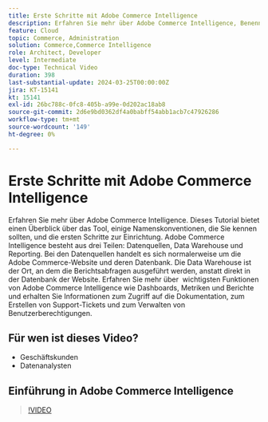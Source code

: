 ```yaml
---
title: Erste Schritte mit Adobe Commerce Intelligence
description: Erfahren Sie mehr über Adobe Commerce Intelligence, Benennungskonventionen, Datenintegration, anfängliche Dashboard-Einrichtung, Datenquellen, Data Warehouse, Reporting und Benutzerverwaltung.
feature: Cloud
topic: Commerce, Administration
solution: Commerce,Commerce Intelligence
role: Architect, Developer
level: Intermediate
doc-type: Technical Video
duration: 398
last-substantial-update: 2024-03-25T00:00:00Z
jira: KT-15141
kt: 15141
exl-id: 26bc788c-0fc8-405b-a99e-0d202ac18ab8
source-git-commit: 2d6e9bd0362df4a0babff54abb1acb7c47926286
workflow-type: tm+mt
source-wordcount: '149'
ht-degree: 0%

---
```


# Erste Schritte mit Adobe Commerce Intelligence

Erfahren Sie mehr über Adobe Commerce Intelligence. Dieses Tutorial bietet einen Überblick über das Tool, einige Namenskonventionen, die Sie kennen sollten, und die ersten Schritte zur Einrichtung. Adobe Commerce Intelligence besteht aus drei Teilen: Datenquellen, Data Warehouse und Reporting. &#x200B;Bei den Datenquellen handelt es sich normalerweise um die Adobe Commerce-Website und deren Datenbank. &#x200B;Die Data Warehouse ist der Ort, an dem die Berichtsabfragen ausgeführt werden, anstatt direkt in der Datenbank der Website. &#x200B;Erfahren Sie mehr über &#x200B; wichtigsten Funktionen von Adobe Commerce Intelligence wie Dashboards, Metriken und Berichte und erhalten Sie Informationen zum Zugriff auf die Dokumentation, zum Erstellen von Support-Tickets und zum Verwalten von Benutzerberechtigungen.

## Für wen ist dieses Video?

- Geschäftskunden
- Datenanalysten

## Einführung in Adobe Commerce Intelligence

>[!VIDEO](https://video.tv.adobe.com/v/3428024?learn=on)
